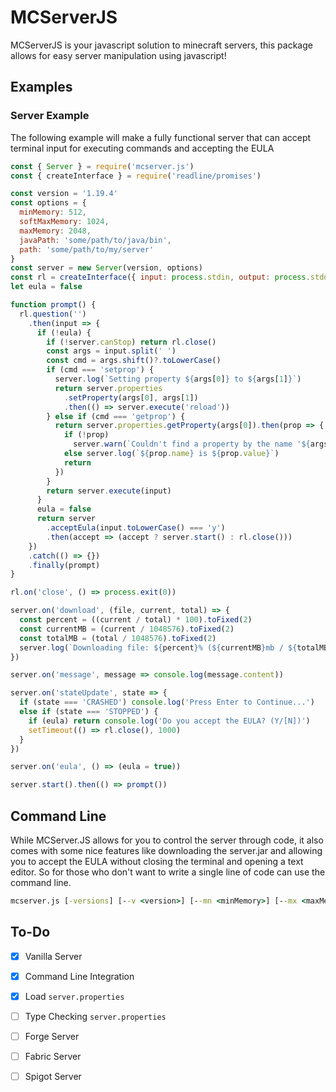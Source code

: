 # MCServerJS

MCServerJS is your javascript solution to minecraft servers, this package allows for easy server manipulation using javascript!

## Examples

### Server Example

The following example will make a fully functional server that can accept terminal input for executing commands and accepting the EULA

```js
const { Server } = require('mcserver.js')
const { createInterface } = require('readline/promises')

const version = '1.19.4'
const options = {
  minMemory: 512,
  softMaxMemory: 1024,
  maxMemory: 2048,
  javaPath: 'some/path/to/java/bin',
  path: 'some/path/to/my/server'
}
const server = new Server(version, options)
const rl = createInterface({ input: process.stdin, output: process.stdout })
let eula = false

function prompt() {
  rl.question('')
    .then(input => {
      if (!eula) {
        if (!server.canStop) return rl.close()
        const args = input.split(' ')
        const cmd = args.shift()?.toLowerCase()
        if (cmd === 'setprop') {
          server.log(`Setting property ${args[0]} to ${args[1]}`)
          return server.properties
            .setProperty(args[0], args[1])
            .then(() => server.execute('reload'))
        } else if (cmd === 'getprop') {
          return server.properties.getProperty(args[0]).then(prop => {
            if (!prop)
              server.warn(`Couldn't find a property by the name '${args[0]}'`)
            else server.log(`${prop.name} is ${prop.value}`)
            return
          })
        }
        return server.execute(input)
      }
      eula = false
      return server
        .acceptEula(input.toLowerCase() === 'y')
        .then(accept => (accept ? server.start() : rl.close()))
    })
    .catch(() => {})
    .finally(prompt)
}

rl.on('close', () => process.exit(0))

server.on('download', (file, current, total) => {
  const percent = ((current / total) * 100).toFixed(2)
  const currentMB = (current / 1048576).toFixed(2)
  const totalMB = (total / 1048576).toFixed(2)
  server.log(`Downloading file: ${percent}% (${currentMB}mb / ${totalMB}mb)`)
})

server.on('message', message => console.log(message.content))

server.on('stateUpdate', state => {
  if (state === 'CRASHED') console.log('Press Enter to Continue...')
  else if (state === 'STOPPED') {
    if (eula) return console.log('Do you accept the EULA? (Y/[N])')
    setTimeout(() => rl.close(), 1000)
  }
})

server.on('eula', () => (eula = true))

server.start().then(() => prompt())
```

## Command Line

While MCServer.JS allows for you to control the server through code, it also comes with some nice features like downloading the server.jar and allowing you to accept the EULA without closing the terminal and opening a text editor. So for those who don't want to write a single line of code can use the command line.

```bat
mcserver.js [-versions] [--v <version>] [--mn <minMemory>] [--mx <maxMemory>] [--smx <softMaxMemory>] [--java <javaPath>] [--path <path>] [path]
```

## To-Do

- [x] Vanilla Server
- [x] Command Line Integration
- [x] Load `server.properties`
- [ ] Type Checking `server.properties`
- [ ] Forge Server
- [ ] Fabric Server
- [ ] Spigot Server

